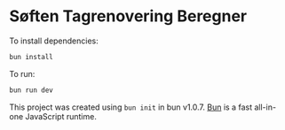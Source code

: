 # Søften Tagrenovering Beregner

To install dependencies:

```bash
bun install
```

To run:

```bash
bun run dev
```

This project was created using `bun init` in bun v1.0.7. [Bun](https://bun.sh) is a fast all-in-one JavaScript runtime.
